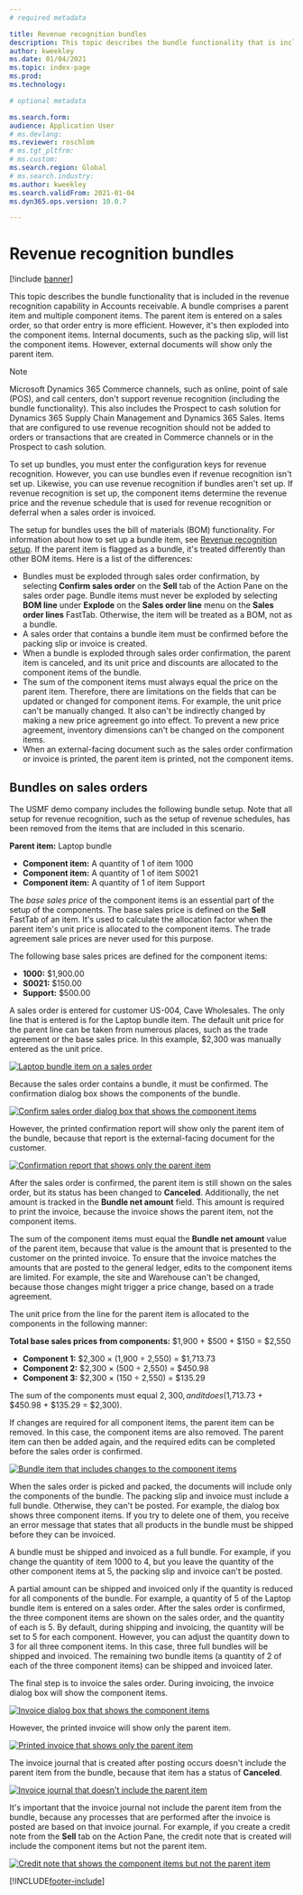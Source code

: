 ```yaml
---
# required metadata

title: Revenue recognition bundles
description: This topic describes the bundle functionality that is included in the revenue recognition capability in Accounts receivable. A bundle comprises a parent item and multiple component items.
author: kweekley
ms.date: 01/04/2021
ms.topic: index-page
ms.prod: 
ms.technology: 

# optional metadata

ms.search.form: 
audience: Application User
# ms.devlang: 
ms.reviewer: roschlom
# ms.tgt_pltfrm: 
# ms.custom: 
ms.search.region: Global 
# ms.search.industry: 
ms.author: kweekley
ms.search.validFrom: 2021-01-04
ms.dyn365.ops.version: 10.0.7

---
```


# Revenue recognition bundles

[!include [banner](../includes/banner.md)]

This topic describes the bundle functionality that is included in the revenue recognition capability in Accounts receivable. A bundle comprises a parent item and multiple component items. The parent item is entered on a sales order, so that order entry is more efficient. However, it's then exploded into the component items. Internal documents, such as the packing slip, will list the component items. However, external documents will show only the parent item.

> [!NOTE]
> Microsoft Dynamics 365 Commerce  channels, such as online, point of sale (POS), and call centers, don't support revenue recognition (including the bundle functionality). This also includes the Prospect to cash solution for Dynamics 365 Supply Chain Management and Dynamics 365 Sales. Items that are configured to use revenue recognition should not be added to orders or transactions that are created in Commerce channels or in the Prospect to cash solution.

To set up bundles, you must enter the configuration keys for revenue recognition. However, you can use bundles even if revenue recognition isn't set up. Likewise, you can use revenue recognition if bundles aren't set up. If revenue recognition is set up, the component items determine the revenue price and the revenue schedule that is used for revenue recognition or deferral when a sales order is invoiced.

The setup for bundles uses the bill of materials (BOM) functionality. For information about how to set up a bundle item, see [Revenue recognition setup](revenue-recognition-setup.md). If the parent item is flagged as a bundle, it's treated differently than other BOM items. Here is a list of the differences:

- Bundles must be exploded through sales order confirmation, by selecting **Confirm sales order** on the **Sell** tab of the Action Pane on the sales order page. Bundle items must never be exploded by selecting **BOM line** under **Explode** on the **Sales order line** menu on the **Sales order lines** FastTab. Otherwise, the item will be treated as a BOM, not as a bundle.
- A sales order that contains a bundle item must be confirmed before the packing slip or invoice is created.
- When a bundle is exploded through sales order confirmation, the parent item is canceled, and its unit price and discounts are allocated to the component items of the bundle.
- The sum of the component items must always equal the price on the parent item. Therefore, there are limitations on the fields that can be updated or changed for component items. For example, the unit price can't be manually changed. It also can't be indirectly changed by making a new price agreement go into effect. To prevent a new price agreement, inventory dimensions can't be changed on the component items.
- When an external-facing document such as the sales order confirmation or invoice is printed, the parent item is printed, not the component items.

## Bundles on sales orders

The USMF demo company includes the following bundle setup. Note that all setup for revenue recognition, such as the setup of revenue schedules, has been removed from the items that are included in this scenario.

**Parent item:** Laptop bundle

- **Component item:** A quantity of 1 of item 1000
- **Component item:** A quantity of 1 of item S0021
- **Component item:** A quantity of 1 of item Support

The *base sales price* of the component items is an essential part of the setup of the components. The base sales price is defined on the **Sell** FastTab of an item. It's used to calculate the allocation factor when the parent item's unit price is allocated to the component items. The trade agreement sale prices are never used for this purpose.

The following base sales prices are defined for the component items:

- **1000:** $1,900.00
- **S0021:** $150.00
- **Support:** $500.00

A sales order is entered for customer US-004, Cave Wholesales. The only line that is entered is for the Laptop bundle item. The default unit price for the parent line can be taken from numerous places, such as the trade agreement or the base sales price. In this example, $2,300 was manually entered as the unit price.

[![Laptop bundle item on a sales order](./media/bundle-01.png)](./media/bundle-01.png)

Because the sales order contains a bundle, it must be confirmed. The confirmation dialog box shows the components of the bundle.

[![Confirm sales order dialog box that shows the component items](./media/bundle-02.png)](./media/bundle-02.png)

However, the printed confirmation report will show only the parent item of the bundle, because that report is the external-facing document for the customer.

[![Confirmation report that shows only the parent item](./media/bundle-03.png)](./media/bundle-03.png)

After the sales order is confirmed, the parent item is still shown on the sales order, but its status has been changed to **Canceled**. Additionally, the net amount is tracked in the **Bundle net amount** field. This amount is required to print the invoice, because the invoice shows the parent item, not the component items.

The sum of the component items must equal the **Bundle net amount** value of the parent item, because that value is the amount that is presented to the customer on the printed invoice. To ensure that the invoice matches the amounts that are posted to the general ledger, edits to the component items are limited. For example, the site and Warehouse can't be changed, because those changes might trigger a price change, based on a trade agreement.

The unit price from the line for the parent item is allocated to the components in the following manner:

**Total base sales prices from components:** $1,900 + $500 + $150 = $2,550

- **Component 1:** $2,300 × (1,900 ÷ 2,550) = $1,713.73
- **Component 2:** $2,300 × (500 ÷ 2,550) = $450.98
- **Component 3:** $2,300 × (150 ÷ 2,550) = $135.29

The sum of the components must equal $2,300, and it does ($1,713.73 + $450.98 + $135.29 = $2,300).

If changes are required for all component items, the parent item can be removed. In this case, the component items are also removed. The parent item can then be added again, and the required edits can be completed before the sales order is confirmed.

[![Bundle item that includes changes to the component items](./media/bundle-04.png)](./media/bundle-04.png)

When the sales order is picked and packed, the documents will include only the components of the bundle. The packing slip and invoice must include a full bundle. Otherwise, they can't be posted. For example, the dialog box shows three component items. If you try to delete one of them, you receive an error message that states that all products in the bundle must be shipped before they can be invoiced.

A bundle must be shipped and invoiced as a full bundle. For example, if you change the quantity of item 1000 to 4, but you leave the quantity of the other component items at 5, the packing slip and invoice can't be posted.

A partial amount can be shipped and invoiced only if the quantity is reduced for all components of the bundle. For example, a quantity of 5 of the Laptop bundle item is entered on a sales order. After the sales order is confirmed, the three component items are shown on the sales order, and the quantity of each is 5. By default, during shipping and invoicing, the quantity will be set to 5 for each component. However, you can adjust the quantity down to 3 for all three component items. In this case, three full bundles will be shipped and invoiced. The remaining two bundle items (a quantity of 2 of each of the three component items) can be shipped and invoiced later.

The final step is to invoice the sales order. During invoicing, the invoice dialog box will show the component items.

[![Invoice dialog box that shows the component items](./media/bundle-06.png)](./media/bundle-06.png)

However, the printed invoice will show only the parent item.
 
[![Printed invoice that shows only the parent item](./media/bundle-07.png)](./media/bundle-07.png)

The invoice journal that is created after posting occurs doesn't include the parent item from the bundle, because that item has a status of **Canceled**.

[![Invoice journal that doesn't include the parent item](./media/bundle-08.png)](./media/bundle-08.png)

It's important that the invoice journal not include the parent item from the bundle, because any processes that are performed after the invoice is posted are based on that invoice journal. For example, if you create a credit note from the **Sell** tab on the Action Pane, the credit note that is created will include the component items but not the parent item.

[![Credit note that shows the component items but not the parent item](./media/bundle-09.png)](./media/bundle-09.png)


[!INCLUDE[footer-include](../../includes/footer-banner.md)]